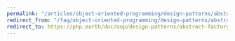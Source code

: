 ```yaml
---
permalink: "/articles/object-oriented-programming/design-patterns/abstract-factory/"
redirect_from: "/faq/object-oriented-programming/design-patterns/abstract-factory/"
redirect_to: https://php.earth/doc/oop/design-patterns/abstract-factory
---
```

